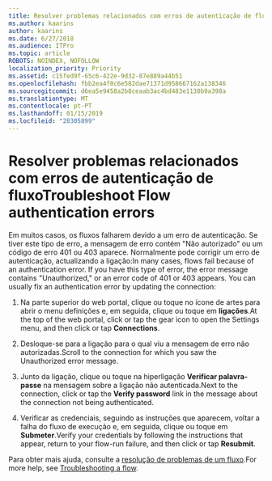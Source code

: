 ```yaml
---
title: Resolver problemas relacionados com erros de autenticação de fluxo
ms.author: kaarins
author: kaarins
ms.date: 6/27/2018
ms.audience: ITPro
ms.topic: article
ROBOTS: NOINDEX, NOFOLLOW
localization_priority: Priority
ms.assetid: c15fed9f-65c6-422e-9d32-87e889a44b51
ms.openlocfilehash: fbb2ea4f0c6e582dae71371d958667162a138346
ms.sourcegitcommit: d6ea5e9458a2b8ceaab3ac4bd483e1130b9a398a
ms.translationtype: MT
ms.contentlocale: pt-PT
ms.lasthandoff: 01/15/2019
ms.locfileid: "28305899"
---
```

# <a name="troubleshoot-flow-authentication-errors"></a><span data-ttu-id="85b0a-102">Resolver problemas relacionados com erros de autenticação de fluxo</span><span class="sxs-lookup"><span data-stu-id="85b0a-102">Troubleshoot Flow authentication errors</span></span>

<span data-ttu-id="85b0a-p101">Em muitos casos, os fluxos falharem devido a um erro de autenticação. Se tiver este tipo de erro, a mensagem de erro contém "Não autorizado" ou um código de erro 401 ou 403 aparece. Normalmente pode corrigir um erro de autenticação, actualizando a ligação:</span><span class="sxs-lookup"><span data-stu-id="85b0a-p101">In many cases, flows fail because of an authentication error. If you have this type of error, the error message contains "Unauthorized," or an error code of 401 or 403 appears. You can usually fix an authentication error by updating the connection:</span></span>
  
1. <span data-ttu-id="85b0a-106">Na parte superior do web portal, clique ou toque no ícone de artes para abrir o menu definições e, em seguida, clique ou toque em **ligações**.</span><span class="sxs-lookup"><span data-stu-id="85b0a-106">At the top of the web portal, click or tap the gear icon to open the Settings menu, and then click or tap **Connections**.</span></span>
    
2. <span data-ttu-id="85b0a-107">Desloque-se para a ligação para o qual viu a mensagem de erro não autorizadas.</span><span class="sxs-lookup"><span data-stu-id="85b0a-107">Scroll to the connection for which you saw the Unauthorized error message.</span></span>
    
3. <span data-ttu-id="85b0a-108">Junto da ligação, clique ou toque na hiperligação **Verificar palavra-passe** na mensagem sobre a ligação não autenticada.</span><span class="sxs-lookup"><span data-stu-id="85b0a-108">Next to the connection, click or tap the **Verify password** link in the message about the connection not being authenticated.</span></span> 
    
4. <span data-ttu-id="85b0a-109">Verificar as credenciais, seguindo as instruções que aparecem, voltar a falha do fluxo de execução e, em seguida, clique ou toque em **Submeter**.</span><span class="sxs-lookup"><span data-stu-id="85b0a-109">Verify your credentials by following the instructions that appear, return to your flow-run failure, and then click or tap **Resubmit**.</span></span>
    
<span data-ttu-id="85b0a-110">Para obter mais ajuda, consulte a [resolução de problemas de um fluxo](https://go.microsoft.com/fwlink/?linkid=872110).</span><span class="sxs-lookup"><span data-stu-id="85b0a-110">For more help, see [Troubleshooting a flow](https://go.microsoft.com/fwlink/?linkid=872110).</span></span>
  

